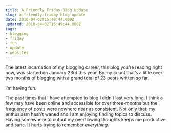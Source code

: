 ```yaml
---
title: A Friendly Friday Blog Update
slug: a-friendly-friday-blog-update
date: 2010-04-02T15:49:44.000Z
updated: 2010-04-02T15:49:44.000Z
tags:
- blogging
- friday
- fun
- update
- websites
---
```


The latest incarnation of my blogging career, this blog you’re reading right now, was started on January 23rd this year.  By my count that’s a little over two months of blogging with a grand total of 23 posts written so far.

I’m having fun. 

The past times that I have attempted to blog I didn’t last very long.  I think a few may have been online and accessible for over three-months but the frequency of posts were nowhere near as consistent.  Not only that: my enthusiasm hasn’t waned and I am enjoying finding topics to discuss.  Having somewhere to output my overflowing thoughts keeps me productive and sane.  It hurts trying to remember <em>everything</em>.
